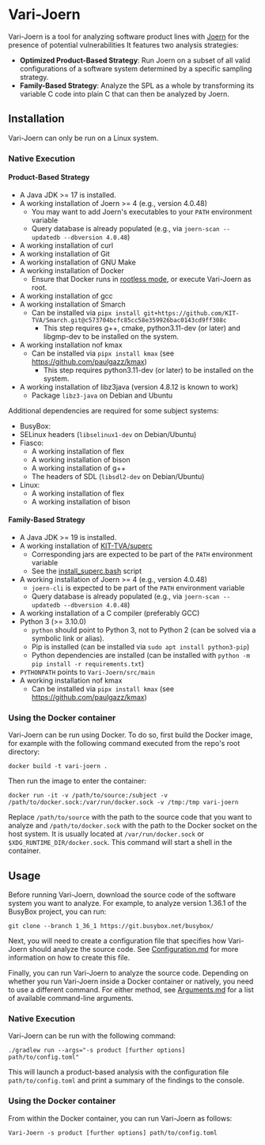 # Vari-Joern

Vari-Joern is a tool for analyzing software product lines with [Joern](https://joern.io) for the presence of potential
vulnerabilities
It features two analysis strategies:
- **Optimized Product-Based Strategy**: Run Joern on a subset of all valid configurations of a software system determined 
  by a specific sampling strategy.
- **Family-Based Strategy**: Analyze the SPL as a whole by transforming its variable C code into plain C that can then be
  analyzed by Joern.

## Installation 

Vari-Joern can only be run on a Linux system.

### Native Execution

#### Product-Based Strategy
- A Java JDK >= 17 is installed.
- A working installation of Joern >= 4 (e.g., version 4.0.48)
  - You may want to add Joern's executables to your `PATH` environment variable
  - Query database is already populated (e.g., via `joern-scan --updatedb --dbversion 4.0.48`)
- A working installation of curl
- A working installation of Git
- A working installation of GNU Make
- A working installation of Docker
  - Ensure that Docker runs in [rootless mode](https://docs.docker.com/engine/security/rootless/), or execute Vari-Joern
    as root.
- A working installation of gcc
- A working installation of Smarch
  - Can be installed via `pipx install git+https://github.com/KIT-TVA/Smarch.git@c573704bcfc85cc58e359926bac0143cd9ff308c`
    - This step requires g++, cmake, python3.11-dev (or later) and libgmp-dev to be installed on the system.
- A working installation nof kmax
  - Can be installed via `pipx install kmax` (see https://github.com/paulgazz/kmax)
    - This step requires python3.11-dev (or later) to be installed on the system.
- A working installation of libz3java (version 4.8.12 is known to work)
    - Package `libz3-java` on Debian and Ubuntu

Additional dependencies are required for some subject systems:
- BusyBox:
 - SELinux headers (`libselinux1-dev` on Debian/Ubuntu)
- Fiasco:
  - A working installation of flex
  - A working installation of bison
  - A working installation of g++
  - The headers of SDL (`libsdl2-dev` on Debian/Ubuntu)
- Linux:
  - A working installation of flex
  - A working installation of bison

#### Family-Based Strategy
- A Java JDK >= 19 is installed.
- A working installation of [KIT-TVA/superc](https://github.com/KIT-TVA/superc)
  - Corresponding jars are expected to be part of the `PATH` environment variable
  - See the [install_superc.bash](scripts/install_superc.bash) script
- A working installation of Joern >= 4 (e.g., version 4.0.48)
  - `joern-cli` is expected to be part of the `PATH` environment variable
  - Query database is already populated (e.g., via `joern-scan --updatedb --dbversion 4.0.48`)
- A working installation of a C compiler (preferably GCC)
- Python 3 (>= 3.10.0)
  - `python` should point to Python 3, not to Python 2 (can be solved via a symbolic link or alias). 
  - Pip is installed (can be installed via `sudo apt install python3-pip`)
  - Python dependencies are installed (can be installed with `python -m pip install -r requirements.txt`)
- `PYTHONPATH` points to `Vari-Joern/src/main`
- A working installation nof kmax
  - Can be installed via `pipx install kmax` (see https://github.com/paulgazz/kmax) 

### Using the Docker container
Vari-Joern can be run using Docker. To do so, first build the Docker image, for example with the following command
executed from the repo's root directory:
```shell
docker build -t vari-joern .
```

Then run the image to enter the container:
```shell
docker run -it -v /path/to/source:/subject -v /path/to/docker.sock:/var/run/docker.sock -v /tmp:/tmp vari-joern
```
Replace `/path/to/source` with the path to the source code that you want to analyze and `/path/to/docker.sock` with the
path to the Docker socket on the host system. It is usually located at `/var/run/docker.sock` or
`$XDG_RUNTIME_DIR/docker.sock`. This command will start a shell in the container.


## Usage
Before running Vari-Joern, download the source code of the software system you want to analyze. For example, to
analyze version 1.36.1 of the BusyBox project, you can run:
```shell
git clone --branch 1_36_1 https://git.busybox.net/busybox/
```
Next, you will need to create a configuration file that specifies how Vari-Joern should analyze the source code.
See [Configuration.md](docs/Configuration.md) for more information on how to create this file.

Finally, you can run Vari-Joern to analyze the source code. Depending on whether you run Vari-Joern inside a Docker
container or natively, you need to use a different command. For either method, see [Arguments.md](docs/Arguments.md) for
a list of available command-line arguments.

### Native Execution
Vari-Joern can be run with the following command:
```shell
./gradlew run --args="-s product [further options] path/to/config.toml"
```
This will launch a product-based analysis with the configuration file `path/to/config.toml` and print a summary of the
findings to the console.

### Using the Docker container
From within the Docker container, you can run Vari-Joern as
follows:
```shell
Vari-Joern -s product [further options] path/to/config.toml
```
